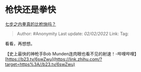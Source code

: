 # 枪快还是拳快
[七步之内拳真的比枪快吗？](https://www.zhihu.com/question/454275574/answer/1957260733)

> Author: #Anonymity 
> Last update: *02/02/2022* 
> Link:
> Tag: 

看看，再想想。

【史上最快的神枪手Bob Munden连肉眼也看不见的射速！-哔哩哔哩】[https://b23.tv/6swZwu](https://link.zhihu.com/?target=https%3A//b23.tv/6swZwu)